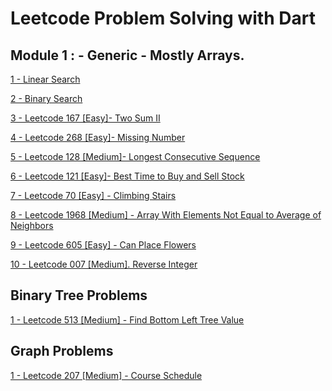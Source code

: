 #   Leetcode Problem Solving with Dart

##   Module 1 : - Generic - Mostly Arrays.

[1 - Linear Search](/code_base/linear_search.dart)

[2 - Binary Search](/code_base/binary_search.dart)

[3 - Leetcode 167 [Easy]- Two Sum II ](/code_base/two_sum_2.dart)

[4 - Leetcode 268 [Easy]- Missing Number](/code_base/missing_number.dart)

[5 - Leetcode 128 [Medium]- Longest Consecutive Sequence](/code_base/longest_consecutive_sequence.dart)

[6 - Leetcode 121 [Easy]- Best Time to Buy and Sell Stock](/code_base/best_time_to_buy_and_sell_stock.dart)

[7 - Leetcode 70 [Easy] - Climbing Stairs](/code_base/climbing_stairs.dart)

[8 - Leetcode 1968 [Medium] - Array With Elements Not Equal to Average of Neighbors](/code_base/array_with_elements_not_equal_av.dart)

[9 - Leetcode 605 [Easy] - Can Place Flowers](/code_base/can_place_flowers.dart)

[10 - Leetcode 007 [Medium]. Reverse Integer](/code_base/reverse_integer.dart)

## Binary Tree Problems

[1 - Leetcode 513 [Medium] - Find Bottom Left Tree Value](/code_base/find_bottom_left_tree_value.dart)



## Graph Problems
[1 - Leetcode 207 [Medium] - Course Schedule](/code_base/course_schedule.dart)


